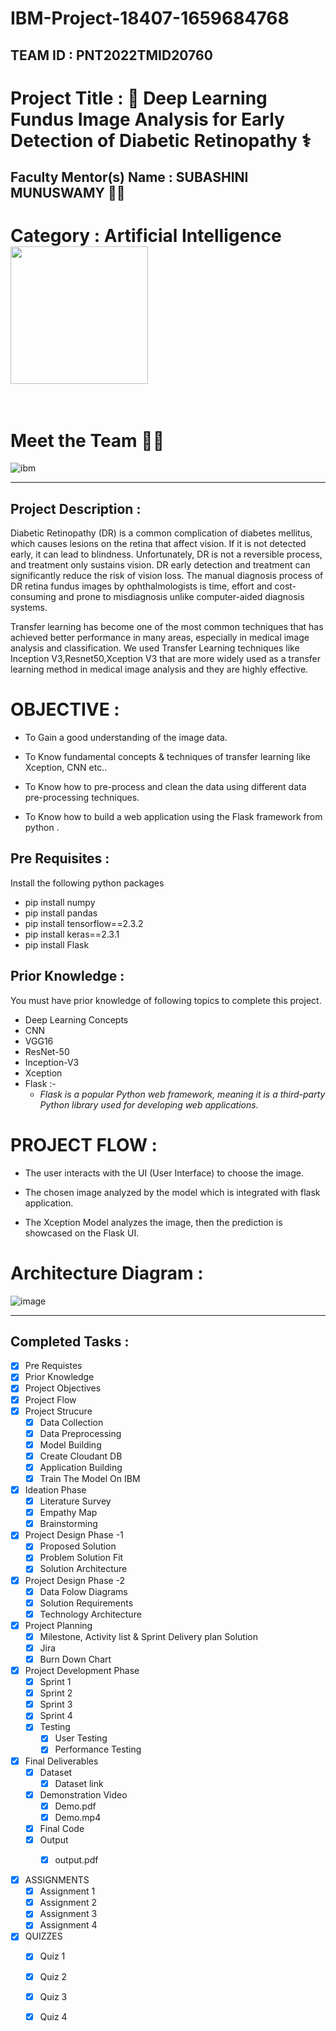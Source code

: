 # IBM-Project-18407-1659684768

## TEAM ID : PNT2022TMID20760

# Project Title          :  💊 Deep Learning Fundus Image Analysis for Early Detection of Diabetic Retinopathy ⚕

## Faculty Mentor(s) Name :   SUBASHINI MUNUSWAMY 👨‍🏫


 # <b>Category </b> : Artificial Intelligence  &nbsp; <img  align ="middle" src="https://images.unsplash.com/photo-1589254065878-42c9da997008?ixlib=rb-1.2.1&ixid=MnwxMjA3fDB8MHxzZWFyY2h8MTd8fGFydGlmaWNpYWwlMjBpbnRlbGxpZ2VuY2V8ZW58MHwwfDB8fA%3D%3D&auto=format&fit=crop&w=500&q=60" width="220"></br></br>
 
 
 # Meet the Team 🐱‍🏍
 ![ibm](https://user-images.githubusercontent.com/61245841/193197898-f458894b-cb2b-4d3b-aadc-8988851cfd67.png)

<hr>


## Project Description :

Diabetic Retinopathy (DR) is a common complication of diabetes mellitus, which causes lesions on the retina that affect vision. If it is not detected early, it can lead to blindness. Unfortunately, DR is not a reversible process, and treatment only sustains vision. DR early detection and treatment can significantly reduce the risk of vision loss. The manual diagnosis process of DR retina fundus images by ophthalmologists is time, effort and cost-consuming and prone to misdiagnosis unlike computer-aided diagnosis systems. 


Transfer learning has become one of the most common techniques that has achieved better performance in many areas, especially in medical image analysis and classification. We used Transfer Learning techniques like Inception V3,Resnet50,Xception V3 that are more widely used as a transfer learning method in medical image analysis and they are highly effective.



# OBJECTIVE :

- To Gain a good understanding of the image data.

- To Know fundamental concepts & techniques of transfer learning like Xception, CNN etc..

- To Know how to pre-process and clean the data using different data pre-processing techniques.

- To Know how to build a web application using the Flask framework from python .

## Pre Requisites :
Install the following python packages
  * pip install numpy
  * pip install pandas
  * pip install tensorflow==2.3.2
  * pip install keras==2.3.1
  * pip install Flask

## Prior Knowledge :
You must have prior knowledge of following topics to complete this project.
  * Deep Learning Concepts 
  * CNN
  * VGG16
  * ResNet-50
  * Inception-V3
  * Xception
  * Flask :- 
    *  *Flask is a popular Python web framework, meaning it is a third-party Python library used for developing web applications.*

# PROJECT FLOW :

- The user interacts with the UI (User Interface) to choose the image.

- The chosen image analyzed by the model which is integrated with flask application.

- The Xception Model analyzes the image, then the prediction is showcased on the Flask UI.

# Architecture Diagram :

![image](https://user-images.githubusercontent.com/61245841/190439888-f60bd847-114f-47b5-a709-03f10c460d05.png)

<hr>

 <h2> Completed Tasks : </h2>
  
  
- [x] Pre Requistes <br>
- [x] Prior Knowledge <br>
- [x] Project Objectives <br>
- [x] Project Flow <br>
- [x] Project Strucure <br>
  - [x] Data Collection <br>
  - [x] Data Preprocessing <br>
  - [x] Model Building <br>
  - [x] Create Cloudant DB <br>
  - [x] Application Building  <br>
  - [x] Train The Model On IBM <br>
- [x] Ideation Phase <br>
  - [x] Literature Survey <br>
  - [x] Empathy Map <br>
  - [x] Brainstorming <br>
- [x] Project Design Phase -1 <br>
  - [x] Proposed Solution <br>
  - [x] Problem Solution Fit<br>
  - [x] Solution Architecture <br>
- [x] Project Design Phase -2 <br>
  - [x] Data Folow Diagrams <br>
  - [x] Solution Requirements <br>
  - [x] Technology Architecture <br>
- [x] Project Planning <br>
  - [x] Milestone, Activity list & Sprint Delivery plan Solution <br>
  - [x] Jira <br>
  - [x] Burn Down Chart <br>
- [x] Project Development Phase <br>
  - [x] Sprint 1 <br>
  - [x] Sprint 2 <br>
  - [x] Sprint 3 <br>
  - [x] Sprint 4 <br>
  - [x] Testing <br>
    - [x] User Testing <br>
    - [x] Performance Testing <br> 

- [x] Final Deliverables <br>
  - [x] Dataset <br>
     - [x] Dataset link<br>
  - [x] Demonstration Video <br>
     - [x] Demo.pdf<br>
     - [x] Demo.mp4<br>
  - [x] Final Code<br>
  - [x] Output <br>
     - [x] output.pdf <br>
  
    

- [x] ASSIGNMENTS <br>
  - [x] Assignment 1 <br>
  - [x] Assignment 2  <br>
  - [x] Assignment 3  <br>
  - [x] Assignment 4  <br>

- [x] QUIZZES <br>
  - [x] Quiz 1 <br>
  - [x] Quiz 2 <br>
  - [x] Quiz 3 <br>
  - [x] Quiz 4 <br>





